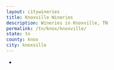 ```yaml
---
layout: citywineries
title: Knoxville Wineries
description: Wineries in Knoxville, TN
permalink: /tn/knox/knoxville/
state: tn
county: knox
city: knoxville
---
```

-
